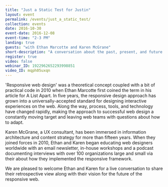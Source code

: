 ```yaml
---
title: "Just a Static Test for Justin"
layout: event
permalink: /events/just_a_static_test/
collection: events
date: 2016-10-30
event-date: 2016-12-08
event-time: "2-3 PM"
landing: true
guests: "with Ethan Marcotte and Karen McGrane"
short-description: "A conversation about the past, present, and future state of responsive web design with special guests Ethan Marotte and Karen McGrane."
register: true
video: false
webinar_ID: 1922962652293998851
video_ID: mqph05uxqn
---
```

<p class="hero-text">
'Responsive web design' was a theoretical concept coupled with a bit of practical code in 2010 when Ethan Marcotte first coined the term in his article for A List Apart. In five years, the responsive design approach has grown into a universally-accepted standard for designing interactive experiences on the web. Along the way, process, tools, and technology have changed rapidly, making the approach to successful web design a constantly moving target and leaving web teams with questions about how to adapt.
</p>

Karen McGrane, a UX consultant, has been immersed in information architecture and content strategy for more than fifteen years. When they joined forces in 2010, Ethan and Karen began educating web designers worldwide with an email newsletter, in-house workshops and a podcast documenting interviews with over 100 organizations large and small via their about how they implemented the responsive framework.

We are pleased to welcome Ethan and Karen for a live conversation to share their retrospective view along with their vision for the future of the responsive web.
